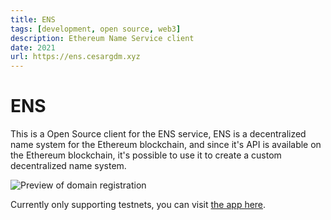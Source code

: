 ```yaml
---
title: ENS
tags: [development, open source, web3]
description: Ethereum Name Service client
date: 2021
url: https://ens.cesargdm.xyz
---
```


# ENS

This is a Open Source client for the ENS service, ENS is a decentralized name system for the Ethereum blockchain,
and since it's API is available on the Ethereum blockchain, it's possible to use it to create a custom decentralized name system.

![Preview of domain registration](https://user-images.githubusercontent.com/10179494/171052275-49063184-aea7-4f7d-9c46-b14271cf9e9d.gif)

Currently only supporting testnets, you can visit [the app here](//ens.cesargdm.xyz).
